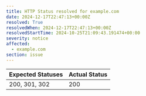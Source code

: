 ```yaml
---
title: HTTP Status resolved for example.com
date: 2024-12-17T22:47:13+00:00Z
resolved: True
resolvedWhen: 2024-12-17T22:47:13+00:00Z
resolvedStartTime: 2024-10-25T21:09:43.191474+00:00
severity: notice
affected:
  - example.com
section: issue
---
```


| Expected Statuses | Actual Status  |
|-------------------|----------------|
| 200, 301, 302 | 200 |
